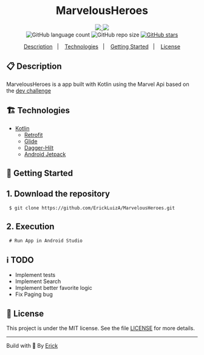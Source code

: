 <h1 align="center"> MarvelousHeroes </h1>

<p align="center">
  <a href="https://github.com/ErickLuizA/MarvelousHeroes/graphs/commit-activity" alt="Maintenance">
    <img src="https://img.shields.io/badge/Maintained%3F-yes-1EAE72.svg" />
  </a>

  <a href="./LICENSE" alt="License: MIT">
    <img src="https://img.shields.io/badge/License-MIT-1EAE72.svg" />
  </a>

<br/>

<img alt="GitHub language count" src="https://img.shields.io/github/languages/count/ErickLuizA/MarvelousHeroes?color=blue">

<img alt="GitHub repo size" src="https://img.shields.io/github/repo-size/ErickLuizA/MarvelousHeroes">

<a href="https://github.com/ErickLuizA/MarvelousHeroes/stargazers">
  <img alt="GitHub stars" src="https://img.shields.io/github/stars/ErickLuizA/MarvelousHeroes?style=social">
</a>

<p align="center">
  <a href="#clipboard-description">Description</a>&nbsp;&nbsp;&nbsp;|&nbsp;&nbsp;&nbsp;
  <a href="#building_construction-technologies">Technologies</a>&nbsp;&nbsp;&nbsp;|&nbsp;&nbsp;&nbsp;
  <a href="#rocket-getting-started">Getting Started</a>&nbsp;&nbsp;&nbsp;|&nbsp;&nbsp;&nbsp;
  <a href="#memo-license">License</a>
</p>

## :clipboard: Description

MarvelousHeroes is a app built with Kotlin using the Marvel Api based on the [dev challenge](https://www.devchallenge.com.br/challenges/5edabfda693fca2236c83cc7/details)  

## :building_construction: Technologies

- [Kotlin](https://kotlinlang.org/)
  - [Retrofit](https://square.github.io/retrofit/)
  - [Glide](https://bumptech.github.io/glide/)
  - [Dagger-Hilt](https://dagger.dev/hilt/quick-start)
  - [Android Jetpack](https://developer.android.com/jetpack)


## :rocket: Getting Started

## 1. Download the repository

```shell
 $ git clone https://github.com/ErickLuizA/MarvelousHeroes.git
```

## 2. Execution

```shell
 # Run App in Android Studio
```

## :information_source: TODO
  - Implement tests
  - Implement Search
  - Implement better favorite logic
  - Fix Paging bug

## :memo: License

This project is under the MIT license. See the file [LICENSE](LICENSE) for more details.

---

Build with 💙 By [Erick](https://www.linkedin.com/in/erick-luiz-47151a1a4/)